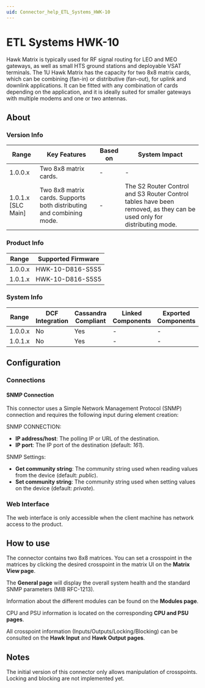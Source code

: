 ```yaml
---
uid: Connector_help_ETL_Systems_HWK-10
---
```


# ETL Systems HWK-10

Hawk Matrix is typically used for RF signal routing for LEO and MEO gateways, as well as small HTS ground stations and deployable VSAT terminals. The 1U Hawk Matrix has the capacity for two 8x8 matrix cards, which can be combining (fan-in) or distributive (fan-out), for uplink and downlink applications. It can be fitted with any combination of cards depending on the application, and it is ideally suited for smaller gateways with multiple modems and one or two antennas.

## About

### Version Info

| Range                | Key Features          | Based on     | System Impact     |
|----------------------|-----------------------|--------------|-------------------|
| 1.0.0.x    | Two 8x8 matrix cards. | -            | -                 |
| 1.0.1.x [SLC Main]   |Two 8x8 matrix cards. Supports both distributing and combining mode. | -            |The S2 Router Control and S3 Router Control tables have been removed, as they can be used only for distributing mode. |

### Product Info

| Range     | Supported Firmware     |
|-----------|------------------------|
| 1.0.0.x   | HWK-10-D816-S5S5       |
| 1.0.1.x   | HWK-10-D816-S5S5       |

### System Info

| Range     | DCF Integration     | Cassandra Compliant     | Linked Components     | Exported Components     |
|-----------|---------------------|-------------------------|-----------------------|-------------------------|
| 1.0.0.x   | No                  | Yes                     | -                     | -                       |
| 1.0.1.x   | No                  | Yes                     | -                     | -                       |

## Configuration

### Connections

#### SNMP Connection

This connector uses a Simple Network Management Protocol (SNMP) connection and requires the following input during element creation:

SNMP CONNECTION:

- **IP address/host**: The polling IP or URL of the destination.
- **IP port**: The IP port of the destination (default: *161*).

SNMP Settings:

- **Get community string**: The community string used when reading values from the device (default: *public*).
- **Set community string**: The community string used when setting values on the device (default: *private*).

### Web Interface

The web interface is only accessible when the client machine has network access to the product.

## How to use

The connector contains two 8x8 matrices. You can set a crosspoint in the matrices by clicking the desired crosspoint in the matrix UI on the **Matrix View page**.

The **General page** will display the overall system health and the standard SNMP parameters (MIB RFC-1213).

Information about the different modules can be found on the **Modules page**.

CPU and PSU information is located on the corresponding **CPU and PSU pages**.

All crosspoint information (Inputs/Outputs/Locking/Blocking) can be consulted on the **Hawk Input** and **Hawk Output pages**.

## Notes

The initial version of this connector only allows manipulation of crosspoints. Locking and blocking are not implemented yet.
